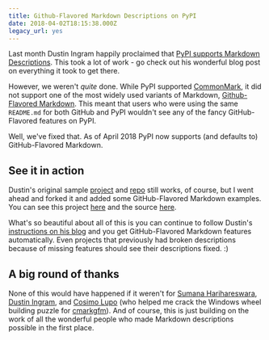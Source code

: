 ```yaml
---
title: Github-Flavored Markdown Descriptions on PyPI
date: 2018-04-02T18:15:38.000Z
legacy_url: yes
---
```


Last month Dustin Ingram happily proclaimed that [PyPI supports Markdown Descriptions](https://dustingram.com/articles/2018/03/16/markdown-descriptions-on-pypi). This took a lot of work - go check out his wonderful blog post on everything it took to get there.

However, we weren't *quite* done. While PyPI supported [CommonMark](http://commonmark.org/), it did not support one of the most widely used variants of Markdown, [Github-Flavored Markdown](https://github.github.com/gfm/). This meant that users who were using the same `README.md` for both GitHub and PyPI wouldn't see any of the fancy GitHub-Flavored features on PyPI.

Well, we've fixed that. As of April 2018 PyPI now supports (and defaults to) GitHub-Flavored Markdown.

## See it in action

Dustin's original sample [project](https://pypi.org/project/markdown-description-example/) and [repo](https://github.com/di/markdown-description-example) still works, of course, but I went ahead and forked it and added some GitHub-Flavored Markdown examples. You can see this project [here](https://pypi.org/project/gfm-markdown-description-example/) and the source [here](https://github.com/jonparrott/gfm-markdown-description-example).

What's so beautiful about all of this is you can continue to follow Dustin's [instructions on his blog](https://dustingram.com/articles/2018/03/16/markdown-descriptions-on-pypi) and you get GitHub-Flavored Markdown features automatically. Even projects that previously had broken descriptions because of missing features should see their descriptions fixed. :)

## A big round of thanks

None of this would have happened if it weren't for [Sumana Harihareswara](https://github.com/brainwane), [Dustin Ingram](https://github.com/di), and [Cosimo Lupo](https://github.com/anthrotype) (who helped me crack the Windows wheel building puzzle for [cmarkgfm](https://github.com/jonparrott/cmarkgfm)). And of course, this is just building on the work of all the wonderful people who made Markdown descriptions possible in the first place.
